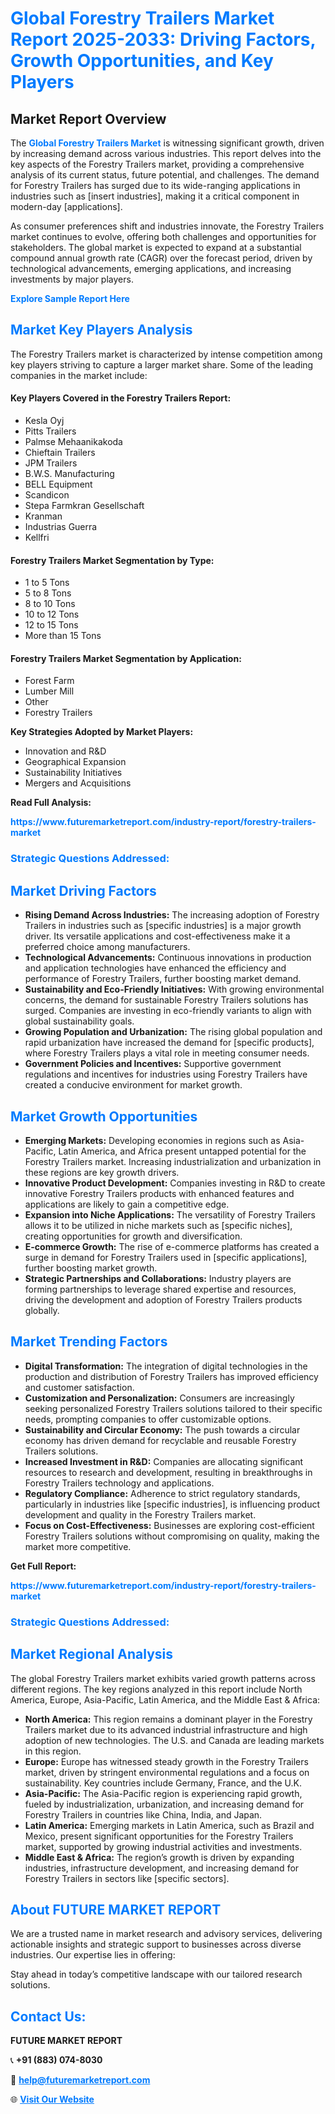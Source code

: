 <h1 style="color: #007BFF;">Global Forestry Trailers Market Report 2025-2033: Driving Factors, Growth Opportunities, and Key Players</h1>

<section id="overview">
<h2>Market Report Overview</h2>
<p>The <a href="https://www.futuremarketreport.com/industry-report/forestry-trailers-market" style="color: #007BFF; text-decoration: none;"><strong>Global Forestry Trailers Market</strong></a> is witnessing significant growth, driven by increasing demand across various industries. This report delves into the key aspects of the Forestry Trailers market, providing a comprehensive analysis of its current status, future potential, and challenges. The demand for Forestry Trailers has surged due to its wide-ranging applications in industries such as [insert industries], making it a critical component in modern-day [applications].</p>
<p>As consumer preferences shift and industries innovate, the Forestry Trailers market continues to evolve, offering both challenges and opportunities for stakeholders. The global market is expected to expand at a substantial compound annual growth rate (CAGR) over the forecast period, driven by technological advancements, emerging applications, and increasing investments by major players.</p>
</section>

<section id="overview">
<p><a href="https://www.futuremarketreport.com/request-sample/reportId=120037" style="color: #007BFF; text-decoration: none;"><strong>Explore Sample Report Here</strong></a></p>
</section>

<section id="key-players">
<h2 style="color: #007BFF;">Market Key Players Analysis</h2>
<p>The Forestry Trailers market is characterized by intense competition among key players striving to capture a larger market share. Some of the leading companies in the market include:</p>
<h4>Key Players Covered in the Forestry Trailers Report:</h4>
<ul><li>Kesla Oyj</li><li>Pitts Trailers</li><li>Palmse Mehaanikakoda</li><li>Chieftain Trailers</li><li>JPM Trailers</li><li>B.W.S. Manufacturing</li><li>BELL Equipment</li><li>Scandicon</li><li>Stepa Farmkran Gesellschaft</li><li>Kranman</li><li>Industrias Guerra</li><li>Kellfri</li></ul>
<h4>Forestry Trailers Market Segmentation by Type:</h4>
<ul><li>1 to 5 Tons</li><li>5 to 8 Tons</li><li>8 to 10 Tons</li><li>10 to 12 Tons</li><li>12 to 15 Tons</li><li>More than 15 Tons</li></ul>

<h4>Forestry Trailers Market Segmentation by Application:</h4>
<ul><li>Forest Farm</li><li>Lumber Mill</li><li>Other</li><li>Forestry Trailers</li></ul>
<p><strong>Key Strategies Adopted by Market Players:</strong></p>
<ul>
<li>Innovation and R&D</li>
<li>Geographical Expansion</li>
<li>Sustainability Initiatives</li>
<li>Mergers and Acquisitions</li>
</ul>
</section>

<section>
<p><strong>Read Full Analysis: </strong></p><a href="https://www.futuremarketreport.com/industry-report/forestry-trailers-market" style="color: #007BFF; text-decoration: none;"><strong>https://www.futuremarketreport.com/industry-report/forestry-trailers-market</strong></a>
<h3 style="color: #007BFF;">Strategic Questions Addressed:</h3>
</section>

<section id="driving-factors">
<h2 style="color: #007BFF;">Market Driving Factors</h2>
<ul>
<li><strong>Rising Demand Across Industries:</strong> The increasing adoption of Forestry Trailers in industries such as [specific industries] is a major growth driver. Its versatile applications and cost-effectiveness make it a preferred choice among manufacturers.</li>
<li><strong>Technological Advancements:</strong> Continuous innovations in production and application technologies have enhanced the efficiency and performance of Forestry Trailers, further boosting market demand.</li>
<li><strong>Sustainability and Eco-Friendly Initiatives:</strong> With growing environmental concerns, the demand for sustainable Forestry Trailers solutions has surged. Companies are investing in eco-friendly variants to align with global sustainability goals.</li>
<li><strong>Growing Population and Urbanization:</strong> The rising global population and rapid urbanization have increased the demand for [specific products], where Forestry Trailers plays a vital role in meeting consumer needs.</li>
<li><strong>Government Policies and Incentives:</strong> Supportive government regulations and incentives for industries using Forestry Trailers have created a conducive environment for market growth.</li>
</ul>
</section>

<section id="growth-opportunities">
<h2 style="color: #007BFF;">Market Growth Opportunities</h2>
<ul>
<li><strong>Emerging Markets:</strong> Developing economies in regions such as Asia-Pacific, Latin America, and Africa present untapped potential for the Forestry Trailers market. Increasing industrialization and urbanization in these regions are key growth drivers.</li>
<li><strong>Innovative Product Development:</strong> Companies investing in R&D to create innovative Forestry Trailers products with enhanced features and applications are likely to gain a competitive edge.</li>
<li><strong>Expansion into Niche Applications:</strong> The versatility of Forestry Trailers allows it to be utilized in niche markets such as [specific niches], creating opportunities for growth and diversification.</li>
<li><strong>E-commerce Growth:</strong> The rise of e-commerce platforms has created a surge in demand for Forestry Trailers used in [specific applications], further boosting market growth.</li>
<li><strong>Strategic Partnerships and Collaborations:</strong> Industry players are forming partnerships to leverage shared expertise and resources, driving the development and adoption of Forestry Trailers products globally.</li>
</ul>
</section>

<section id="trending-factors">
<h2 style="color: #007BFF;">Market Trending Factors</h2>
<ul>
<li><strong>Digital Transformation:</strong> The integration of digital technologies in the production and distribution of Forestry Trailers has improved efficiency and customer satisfaction.</li>
<li><strong>Customization and Personalization:</strong> Consumers are increasingly seeking personalized Forestry Trailers solutions tailored to their specific needs, prompting companies to offer customizable options.</li>
<li><strong>Sustainability and Circular Economy:</strong> The push towards a circular economy has driven demand for recyclable and reusable Forestry Trailers solutions.</li>
<li><strong>Increased Investment in R&D:</strong> Companies are allocating significant resources to research and development, resulting in breakthroughs in Forestry Trailers technology and applications.</li>
<li><strong>Regulatory Compliance:</strong> Adherence to strict regulatory standards, particularly in industries like [specific industries], is influencing product development and quality in the Forestry Trailers market.</li>
<li><strong>Focus on Cost-Effectiveness:</strong> Businesses are exploring cost-efficient Forestry Trailers solutions without compromising on quality, making the market more competitive.</li>
</ul>
</section>

<section>
<p><strong>Get Full Report: </strong></p><a href="https://www.futuremarketreport.com/industry-report/forestry-trailers-market" style="color: #007BFF; text-decoration: none;"><strong>https://www.futuremarketreport.com/industry-report/forestry-trailers-market</strong></a>
<h3 style="color: #007BFF;">Strategic Questions Addressed:</h3>
</section>


<section id="regional-analysis">
<h2 style="color: #007BFF;">Market Regional Analysis</h2>
<p>The global Forestry Trailers market exhibits varied growth patterns across different regions. The key regions analyzed in this report include North America, Europe, Asia-Pacific, Latin America, and the Middle East & Africa:</p>
<ul>
<li><strong>North America:</strong> This region remains a dominant player in the Forestry Trailers market due to its advanced industrial infrastructure and high adoption of new technologies. The U.S. and Canada are leading markets in this region.</li>
<li><strong>Europe:</strong> Europe has witnessed steady growth in the Forestry Trailers market, driven by stringent environmental regulations and a focus on sustainability. Key countries include Germany, France, and the U.K.</li>
<li><strong>Asia-Pacific:</strong> The Asia-Pacific region is experiencing rapid growth, fueled by industrialization, urbanization, and increasing demand for Forestry Trailers in countries like China, India, and Japan.</li>
<li><strong>Latin America:</strong> Emerging markets in Latin America, such as Brazil and Mexico, present significant opportunities for the Forestry Trailers market, supported by growing industrial activities and investments.</li>
<li><strong>Middle East & Africa:</strong> The region’s growth is driven by expanding industries, infrastructure development, and increasing demand for Forestry Trailers in sectors like [specific sectors].</li>
</ul>
</section>

<footer>
<h2 style="color: #007BFF;">About FUTURE MARKET REPORT</h2>
<p>We are a trusted name in market research and advisory services, delivering actionable insights and strategic support to businesses across diverse industries. Our expertise lies in offering:</p>

<p>Stay ahead in today’s competitive landscape with our tailored research solutions.</p>

<h2 style="color: #007BFF;">Contact Us:</h2>
<p><strong>FUTURE MARKET REPORT</strong></p>
<p>📞 <strong>+91 (883) 074-8030</strong></p>
<p>📧 <strong><a href="mailto:help@futuremarketreport.com" style="color: #007BFF;">help@futuremarketreport.com</a></strong></p>
<p>🌐 <strong><a href="https://www.futuremarketreport.com/" style="color: #007BFF;">Visit Our Website</a></strong></p>
</footer>